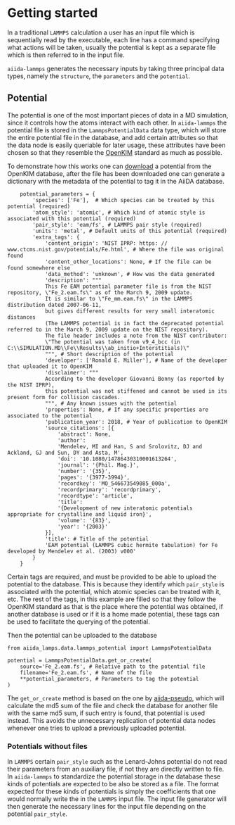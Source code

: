 # Getting started

In a traditional ``LAMMPS`` calculation a user has an input file which is sequentially read by the executable, each line has a command specifying what actions will be taken, usually the potential is kept as a separate file which is then referred to in the input file.

``aiida-lammps`` generates the necessary inputs by taking three principal data types, namely the ``structure``, the ``parameters`` and the ``potential``.

## Potential

The potential is one of the most important pieces of data in a MD simulation, since it controls how the atoms interact with each other.
In ``aiida-lammps`` the potential file is stored in the `LammpsPotentialData` data type, which will store the entire potential file in the database, and add certain attributes so that the data node is easily queriable for later usage, these attributes have been chosen so that they resemble the [OpenKIM](https://openkim.org/doc/schema/kimspec/) standard as much as possible.

To demonstrate how this works one can [download](https://openkim.org/id/EAM_Dynamo_Mendelev_2003_Fe__MO_546673549085_000) a potential from the OpenKIM database, after the file has been downloaded one can generate a dictionary with the metadata of the potential to tag it in the AiiDA database. 

```{code-block} python
    potential_parameters = {
        'species': ['Fe'],  # Which species can be treated by this potential (required)
        'atom_style': 'atomic', # Which kind of atomic style is associated with this potential (required)
        'pair_style': 'eam/fs', # LAMMPS pair style (required)
        'units': 'metal', # Default units of this potential (required)
        'extra_tags': {
            'content_origin': 'NIST IPRP: https: // www.ctcms.nist.gov/potentials/Fe.html', # Where the file was original found
            'content_other_locations': None, # If the file can be found somewhere else
            'data_method': 'unknown', # How was the data generated
            'description': """
            This Fe EAM potential parameter file is from the NIST repository, \"Fe_2.eam.fs\" as of the March 9, 2009 update.
            It is similar to \"Fe_mm.eam.fs\" in the LAMMPS distribution dated 2007-06-11,
            but gives different results for very small interatomic distances
            (The LAMMPS potential is in fact the deprecated potential referred to in the March 9, 2009 update on the NIST repository).
            The file header includes a note from the NIST contributor:
            \"The potential was taken from v9_4_bcc (in C:\\SIMULATION.MD\\Fe\\Results\\ab_initio+Interstitials)\"
            """, # Short description of the potential
            'developer': ['Ronald E. Miller'], # Name of the developer that uploaded it to OpenKIM
            'disclaimer': """
            According to the developer Giovanni Bonny (as reported by the NIST IPRP),
            this potential was not stiffened and cannot be used in its present form for collision cascades.
            """, # Any known issues with the potential
            'properties': None, # If any specific properties are associated to the potential
            'publication_year': 2018, # Year of publication to OpenKIM
            'source_citations': [{
                'abstract': None,
                'author':
                'Mendelev, MI and Han, S and Srolovitz, DJ and Ackland, GJ and Sun, DY and Asta, M',
                'doi': '10.1080/14786430310001613264',
                'journal': '{Phil. Mag.}',
                'number': '{35}',
                'pages': '{3977-3994}',
                'recordkey': 'MO_546673549085_000a',
                'recordprimary': 'recordprimary',
                'recordtype': 'article',
                'title':
                '{Development of new interatomic potentials appropriate for crystalline and liquid iron}',
                'volume': '{83}',
                'year': '{2003}'
            }],
            'title': # Title of the potential
            'EAM potential (LAMMPS cubic hermite tabulation) for Fe developed by Mendelev et al. (2003) v000'
        }
    }
```
Certain tags are required, and must be provided to be able to upload the potential to the database. This is because they identify which ``pair_style`` is associated with the potential, which atomic species can be treated with it, etc. The rest of the tags, in this example are filled so that they follow the OpenKIM standard as that is the place where the potential was obtained, if another database is used or if it is a home made potential, these tags can be used to facilitate the querying of the potential.

Then the potential can be uploaded to the database
```{code-block} python
from aiida_lamps.data.lammps_potential import LammpsPotentialData

potential = LammpsPotentialData.get_or_create(
    source='Fe_2.eam.fs', # Relative path to the potential file
    filename='Fe_2.eam.fs', # Name of the file
    **potential_parameters, # Parameters to tag the potential
)

```

The ``get_or_create`` method is based on the one by [aiida-pseudo](https://github.com/aiidateam/aiida-pseudo/blob/master/aiida_pseudo/data/pseudo/pseudo.py), which will calculate the md5 sum of the file and check the database for another file with the same md5 sum, if such entry is found, that potential is used instead. This avoids the unnecessary replication of potential data nodes whenever one tries to upload a previously uploaded potential.

### Potentials without files
In ``LAMMPS`` certain ``pair_style`` such as the Lenard-Johns potential do not read their parameters from an auxiliary file, if not they are directly written to file. In ``aiida-lammps`` to standardize the potential storage in the database these kinds of potentials are expected to be also be stored as a file. The format expected for these kinds of potentials is simply the coefficients that one would normally write the in the ``LAMMPS`` input file. The input file generator will then generate the necessary lines for the input file depending on the potential ``pair_style``.
